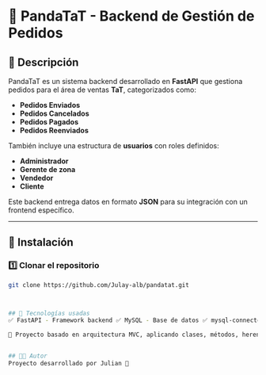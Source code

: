 # 🐼 PandaTaT - Backend de Gestión de Pedidos

## 📌 Descripción
PandaTaT es un sistema backend desarrollado en **FastAPI** que gestiona pedidos para el área de ventas **TaT**, categorizados como:
- **Pedidos Enviados**
- **Pedidos Cancelados**
- **Pedidos Pagados**
- **Pedidos Reenviados**

También incluye una estructura de **usuarios** con roles definidos:
- **Administrador**
- **Gerente de zona**
- **Vendedor**
- **Cliente**

Este backend entrega datos en formato **JSON** para su integración con un frontend específico.

---

## 🔧 Instalación

### 1️⃣ **Clonar el repositorio**
```bash
git clone https://github.com/Julay-alb/pandatat.git



## 📌 Tecnologías usadas
✅ FastAPI - Framework backend ✅ MySQL - Base de datos ✅ mysql-connector-python - Conexión a MySQL

📌 Proyecto basado en arquitectura MVC, aplicando clases, métodos, herencia y polimorfismo.


## 👨‍💻 Autor
Proyecto desarrollado por Julian 🚀
